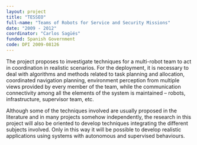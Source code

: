 ```yaml
---
layout: project
title: "TESSEO"
full-name: "Teams of Robots for Service and Security Missions"
date: "2009 - 2012"
coordinator: "Carlos Sagüés"
funded: Spanish Government
code: DPI 2009-08126 
---
```


The project proposes to investigate techniques for a multi-robot team to act in coordination in realistic scenarios. 
For the deployment, it is necessary to deal with algorithms and methods related to task planning and allocation, coordinated navigation planning, environment perception from multiple views provided by every member of the team, while the communication connectivity among all the elements of the system is maintained – robots, infrastructure, supervisor team, etc. 

Although some of the techniques involved are usually proposed in the literature and in many projects somehow independently, the research in this project will also be oriented to develop techniques integrating the different subjects involved. 
Only in this way it will be possible to develop realistic applications using systems with autonomous and supervised behaviours.
